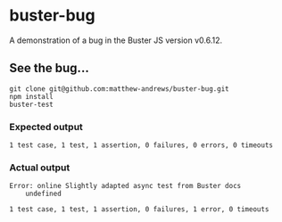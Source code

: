 # buster-bug

A demonstration of a bug in the Buster JS version v0.6.12.

## See the bug...

```
git clone git@github.com:matthew-andrews/buster-bug.git
npm install
buster-test
```

### Expected output

```
1 test case, 1 test, 1 assertion, 0 failures, 0 errors, 0 timeouts
```


### Actual output

```
Error: online Slightly adapted async test from Buster docs
    undefined

1 test case, 1 test, 1 assertion, 0 failures, 1 error, 0 timeouts
```

